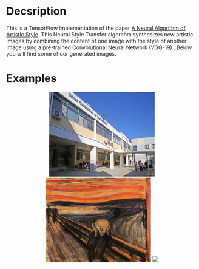 
# Decsription
This is a TensorFlow implementation of the paper [A Neural Algorithm of Artistic Style](https://arxiv.org/abs/1508.06576). This Neural Style 
Transfer algorithm synthesizes new artistic images by combining the content of one image with the style of another image using a pre-trained 
Convolutional Neural Network (VGG-19) . Below you will find some of our generated images.

# Examples
<div align="center">
 <img src="images/dit_500x400.jpg" height="223px">
 <img src="images/scream_500x400.jpg" height="223px">
 <img src="images/dit_scream_a5_b50000.jpg" height="710px">
</div>

